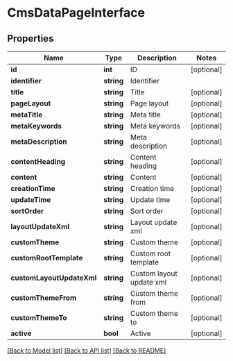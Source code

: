 # CmsDataPageInterface

## Properties
Name | Type | Description | Notes
------------ | ------------- | ------------- | -------------
**id** | **int** | ID | [optional] 
**identifier** | **string** | Identifier | 
**title** | **string** | Title | [optional] 
**pageLayout** | **string** | Page layout | [optional] 
**metaTitle** | **string** | Meta title | [optional] 
**metaKeywords** | **string** | Meta keywords | [optional] 
**metaDescription** | **string** | Meta description | [optional] 
**contentHeading** | **string** | Content heading | [optional] 
**content** | **string** | Content | [optional] 
**creationTime** | **string** | Creation time | [optional] 
**updateTime** | **string** | Update time | [optional] 
**sortOrder** | **string** | Sort order | [optional] 
**layoutUpdateXml** | **string** | Layout update xml | [optional] 
**customTheme** | **string** | Custom theme | [optional] 
**customRootTemplate** | **string** | Custom root template | [optional] 
**customLayoutUpdateXml** | **string** | Custom layout update xml | [optional] 
**customThemeFrom** | **string** | Custom theme from | [optional] 
**customThemeTo** | **string** | Custom theme to | [optional] 
**active** | **bool** | Active | [optional] 

[[Back to Model list]](../README.md#documentation-for-models) [[Back to API list]](../README.md#documentation-for-api-endpoints) [[Back to README]](../README.md)


